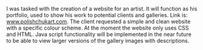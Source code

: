I was tasked with the creation of a website for an artist. It will function as his portfolio, used to show his work to potential clients and galleries. Link is: www.polishchukart.com. The client requested a simple and clean website with a specific colour scheme. 
At the moment the website only uses CSS and HTML. Java script functionality will be implemented in the near future to be able to view larger versions of the gallery images with descriptions.

